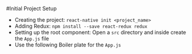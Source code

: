 #Initial Project Setup

* Creating the project: `react-native init <project_name>`
* Adding Redux: `npm install --save react-redux redux`
* Setting up the root component: Open a `src` directory and inside create the `App.js` file
* Use the following Boiler plate for the `App.js`

